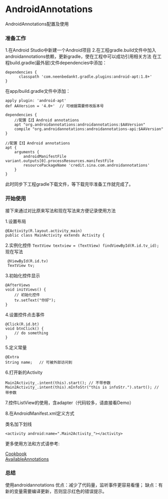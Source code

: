 # AndroidAnnotations
AndroidAnnotations配置及使用

### 准备工作

1.在Android Studio中新建一个Android项目
2.在工程gradle.build文件中加入androidannotations依赖，更新gradle，使在工程中可以成功引用相关方法
在工程build.gradle(最外层)文件dependencies中添加：

```
dependencies {
      classpath 'com.neenbedankt.gradle.plugins:android-apt:1.8+'
}
```

在app/build.gradle文件中添加：

```
apply plugin: 'android-apt'
def AAVersion = '4.0+'  // 可根据需要修改版本号

dependencies {
    //配置【2】Android annotations
    apt "org.androidannotations:androidannotations:$AAVersion"
    compile "org.androidannotations:androidannotations-api:$AAVersion"
}

//配置【3】Android annotations
apt {
    arguments {
        androidManifestFile variant.outputs[0].processResources.manifestFile
        resourcePackageName 'credit.sina.com.androidannotations'
    }
}
```

此时同步下工程gradle下载文件，等下载完毕准备工作就完成了。

### 开始使用

接下来通过对比原来写法和现在写法来方便记录使用方法

1.设置布局

```
@EActivity(R.layout.activity_main)
public class MainActivity extends Activity {

```

2.实例化控件
`TextView textview = (TextView) findViewById(R.id.tv_id);`  
现在写法

```
 @ViewById(R.id.tv)
 TextView tv;
```

3.初始化控件显示

```
@AfterViews
void initViews() {
    // 初始化控件
    tv.setText("你好");
}
```

4.设置控件点击事件

```
@Click(R.id.bt)
void btnClick() {
    // do something
}
```

5.定义常量

```
@Extra
String name;   // 可被外部访问到
```

6.打开新的Activity

```
Main2Activity_.intent(this).start(); // 不带参数
Main2Activity_.intent(this).mInfoStr("this is infoStr.").start(); // 带参数
```

7.控件ListView的使用，含adapter（代码较多，请直接看Demo）

8.在AndroidManifest.xml定义方式

类名加下划线

```
<activity android:name=".Main2Activity_"></activity>
```

更多使用方法和方式请参考:

[Cookbook](https://link.jianshu.com?t=https://github.com/excilys/androidannotations/wiki/Cookbook)   
[AvailableAnnotations](https://link.jianshu.com?t=https://github.com/excilys/androidannotations/wiki/AvailableAnnotations)

### 总结

使用androidannotations
优点：减少了代码量，监听事件更容易看懂；
缺点：有新的变量需要编译更新，否则显示红色的错误提示。

